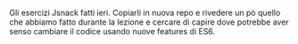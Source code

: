Gli esercizi Jsnack fatti ieri.
Copiarli in nuova repo e rivedere un pò quello che abbiamo fatto durante la lezione
e cercare di capire dove potrebbe aver senso cambiare il codice usando nuove features di ES6.
